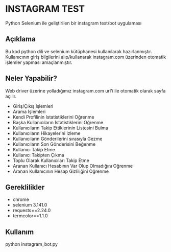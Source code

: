 # INSTAGRAM TEST 
Python Selenium ile geliştirilen bir instagram test/bot uygulaması


## Açıklama
Bu kod python dili ve selenium kütüphanesi kullanılarak hazırlanmıştır.
Kullanıcının giriş bilgilerini alıp/kullanarak instagram.com üzerinden otomatik işlemler yapması amaçlanmıştır.

## Neler Yapabilir?
Web driver üzerine yolladığımız instagram.com url'i ile otomatik olarak sayfa açılır.

- Giriş/Çıkış Işlemleri
- Arama Işlemleri
- Kendi Profilinin Istatistiklerini Oğrenme
- Başka Kullanıcıların Istatistiklerini Oğrenme
- Kullanıcıların Takip Ettiklerinin Listesini Bulma
- Kullanıcıların Hikayelerini Izleme
- Kullanıcıların Gönderilerini sırasıyla Gezme 
- Kullanıcıların Son Gönderisini Beğenme
- Kullanıcı Takip Etme
- Kullanıcı Takipten Çıkma
- Toplu Olarak Kullanıcıları Takip Etme
- Aranan Kullanıcı Hesabının Var Olup Olmadığını Oğrenme 
- Aranan Kullanıcının Hesap Gizliliğini Oğrenme

## Gereklilikler

- chrome
- selenium 3.141.0
- requests==2.24.0
- termcolor==1.1.0

## Kullanım

python instagram_bot.py
